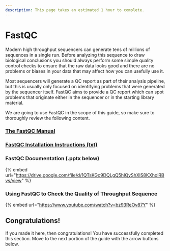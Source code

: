 ```yaml
---
description: This page takes an estimated 1 hour to complete.
---
```


# FastQC

Modern high throughput sequencers can generate tens of millions of sequences in a single run. Before analyzing this sequence to draw biological conclusions you should always perform some simple quality control checks to ensure that the raw data looks good and there are no problems or biases in your data that may affect how you can usefully use it.&#x20;

Most sequencers will generate a QC report as part of their analysis pipeline, but this is usually only focused on identifying problems that were generated by the sequencer itself. FastQC aims to provide a QC report which can spot problems that originate either in the sequencer or in the starting library material.

We are going to use FastQC in the scope of this guide, so make sure to thoroughly review the following content.

### [The FastQC Manual](https://dnacore.missouri.edu/PDF/FastQC\_Manual.pdf)

### [FastQC Installation Instructions (txt)](https://www.bioinformatics.babraham.ac.uk/projects/fastqc/INSTALL.txt)

### FastQC Documentation (.pptx below)

{% embed url="https://drive.google.com/file/d/1QTsKGo9DQLgQ5hIQyShXlS8KXhoiRBvs/view" %}

### Using FastQC to Check the Quality of Throughput Sequence

{% embed url="https://www.youtube.com/watch?v=bz93ReOv87Y" %}

## Congratulations!

If you made it here, then congratulations! You have successfully completed this section. Move to the next portion of the guide with the arrow buttons below.
